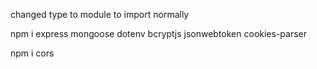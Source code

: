 




changed type to module to import normally


npm i express mongoose dotenv bcryptjs jsonwebtoken cookies-parser

npm i cors